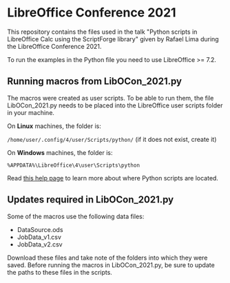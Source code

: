 # LibreOffice Conference 2021

This repository contains the files used in the talk "Python scripts in LibreOffice Calc using the ScriptForge library" given by Rafael Lima during the LibreOffice Conference 2021.

To run the examples in the Python file you need to use LibreOffice >= 7.2.

## Running macros from LibOCon_2021.py

The macros were created as user scripts. To be able to run them, the file LibOCon_2021.py needs to be placed into the LibreOffice user scripts folder in your machine.

On **Linux** machines, the folder is:

`/home/user/.config/4/user/Scripts/python/` (if it does not exist, create it)

On **Windows** machines, the folder is:

`%APPDATA%\LibreOffice\4\user\Scripts\python`

Read [this help page](https://help.libreoffice.org/latest/en-US/text/sbasic/python/python_locations.html) to learn more about where Python scripts are located.

## Updates required in LibOCon_2021.py

Some of the macros use the following data files:
- DataSource.ods
- JobData_v1.csv
- JobData_v2.csv

Download these files and take note of the folders into which they were saved. Before running the macros in LibOCon_2021.py, be sure to update the paths to these files in the scripts.
